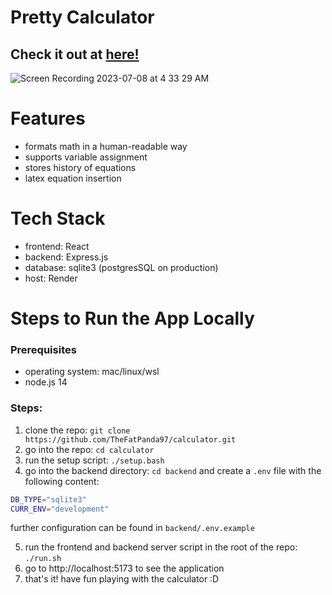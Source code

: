 # Pretty Calculator

## Check it out at [here!](https://calculator.shawnhu.com/)

![Screen Recording 2023-07-08 at 4 33 29 AM](https://github.com/TheFatPanda97/calculator/assets/36747253/7daeaaa7-1e6f-451c-bbea-5660f8e2d730)

# Features

- formats math in a human-readable way
- supports variable assignment
- stores history of equations
- latex equation insertion

# Tech Stack

- frontend: React
- backend: Express.js
- database: sqlite3 (postgresSQL on production)
- host: Render

# Steps to Run the App Locally

### Prerequisites

- operating system: mac/linux/wsl
- node.js 14

### Steps:

1. clone the repo: `git clone https://github.com/TheFatPanda97/calculator.git`
2. go into the repo: `cd calculator`
3. run the setup script: `./setup.bash`
4. go into the backend directory: `cd backend` and create a `.env` file with the following content:

```bash
DB_TYPE="sqlite3"
CURR_ENV="development"
```

further configuration can be found in `backend/.env.example`

5. run the frontend and backend server script in the root of the repo: `./run.sh`
6. go to http://localhost:5173 to see the application
7. that's it! have fun playing with the calculator :D